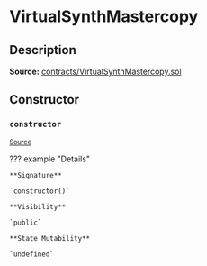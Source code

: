 # VirtualSynthMastercopy

## Description

**Source:** [contracts/VirtualSynthMastercopy.sol](https://github.com/Synthetixio/synthetix/tree/v2.42.0/contracts/VirtualSynthMastercopy.sol)

## Constructor

### `constructor`

<sub>[Source](https://github.com/Synthetixio/synthetix/tree/v2.42.0/contracts/VirtualSynthMastercopy.sol#L9)</sub>

??? example "Details"

    **Signature**

    `constructor()`

    **Visibility**

    `public`

    **State Mutability**

    `undefined`
